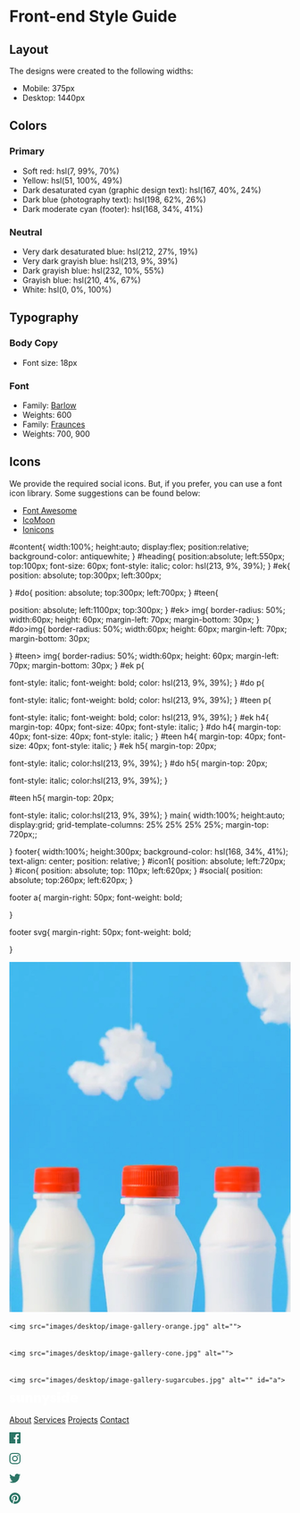 # Front-end Style Guide

## Layout

The designs were created to the following widths:

- Mobile: 375px
- Desktop: 1440px

## Colors

### Primary

- Soft red: hsl(7, 99%, 70%)
- Yellow: hsl(51, 100%, 49%)
- Dark desaturated cyan (graphic design text): hsl(167, 40%, 24%)
- Dark blue (photography text): hsl(198, 62%, 26%)
- Dark moderate cyan (footer): hsl(168, 34%, 41%)

### Neutral

- Very dark desaturated blue: hsl(212, 27%, 19%)
- Very dark grayish blue: hsl(213, 9%, 39%)
- Dark grayish blue: hsl(232, 10%, 55%)
- Grayish blue: hsl(210, 4%, 67%)
- White: hsl(0, 0%, 100%)

## Typography

### Body Copy

- Font size: 18px

### Font

- Family: [Barlow](https://fonts.google.com/specimen/Barlow)
- Weights: 600
- Family: [Fraunces](https://fonts.google.com/specimen/Fraunces)
- Weights: 700, 900

## Icons

We provide the required social icons. But, if you prefer, you can use a font icon library. Some suggestions can be found below:

- [Font Awesome](https://fontawesome.com)
- [IcoMoon](https://icomoon.io)
- [Ionicons](https://ionicons.com)













 
  
  

 


 

 




















</div>




























#content{
  width:100%;
  height:auto;
  display:flex;
position:relative;
background-color: antiquewhite;
}
#heading{
  position:absolute;
  left:550px;
  top:100px;
  font-size: 60px;
  font-style: italic;
  color: hsl(213, 9%, 39%);
}
#ek{
  position: absolute;
  top:300px;
  left:300px;

}
#do{
  position: absolute;
  top:300px;
  left:700px;
}
#teen{
   
  position: absolute;
  left:1100px;
  top:300px;
}
#ek> img{
  border-radius: 50%;
  width:60px;
  height: 60px;
  margin-left: 70px;
  margin-bottom: 30px;
}
#do>img{
  border-radius: 50%;
  width:60px;
  height: 60px;
  margin-left: 70px;
  margin-bottom: 30px;

}
#teen> img{
  border-radius: 50%;
  width:60px;
  height: 60px;
  margin-left: 70px;
  margin-bottom: 30px;
}
#ek p{
  
 font-style: italic;
 font-weight: bold;
 color: hsl(213, 9%, 39%);
}
#do p{
  
  font-style: italic;
  font-weight: bold;
  color: hsl(213, 9%, 39%);
 }
 #teen p{
  
  font-style: italic;
  font-weight: bold;
  color: hsl(213, 9%, 39%);
 }
 #ek h4{
   margin-top: 40px;
   font-size: 40px;
   font-style: italic;
 }
 #do h4{
   margin-top: 40px;
   font-size: 40px;
   font-style: italic;
 }
 #teen h4{
   margin-top: 40px;
   font-size: 40px;
   font-style: italic;
 }
 #ek h5{
  margin-top: 20px;
   
   font-style: italic;
   color:hsl(213, 9%, 39%);
 }
 #do h5{
  margin-top: 20px;
   
   font-style: italic;
   color:hsl(213, 9%, 39%);
 }

 #teen h5{
  margin-top: 20px;
   
   font-style: italic;
   color:hsl(213, 9%, 39%);
 }
 main{
   width:100%;
   height:auto;
   display:grid;
   grid-template-columns: 25% 25% 25% 25%;
  margin-top: 720px;;

   
 }
 footer{
   width:100%;
   height:300px;
   background-color:  hsl(168, 34%, 41%);
   text-align: center;
   position: relative;
 }
 #icon1{
   position: absolute;
   left:720px;
 }
 #icon{
   position: absolute;
   top: 110px;
   left:620px;
 }
 #social{
   position: absolute;
   top:260px;
   left:620px;
 }

footer a{
  margin-right: 50px;
 font-weight: bold;

}

footer svg{
  margin-right: 50px;
 font-weight: bold;

}


  <main>
    <img src="images/desktop/image-gallery-milkbottles.jpg" alt="">
  
 
    <img src="images/desktop/image-gallery-orange.jpg" alt="">
 
 
    <img src="images/desktop/image-gallery-cone.jpg" alt="">
 

    <img src="images/desktop/image-gallery-sugarcubes.jpg" alt="" id="a">
  
</main>

<footer>


  <svg id="icon1" width="124" height="24" xmlns="http://www.w3.org/2000/svg"><path d="M5.857 18.708c1.638 0 2.995-.36 4.07-1.08 1.075-.721 1.613-1.769 1.613-3.144-.083-1.855-1.464-3.246-4.144-4.173l-1.44-.597c-.314-.1-.538-.198-.67-.298a.45.45 0 01-.198-.373c0-.414.273-.62.819-.62.678 0 1.182.347 1.513 1.043l3.698-1.044c-.893-2.22-2.614-3.329-5.162-3.329-1.522 0-2.788.398-3.797 1.193C1.15 7.08.645 8.116.645 9.39c0 .398.058.766.174 1.106.116.34.29.638.521.894.232.257.455.48.67.671.215.19.488.369.82.534.33.166.582.286.756.36.174.075.41.162.707.261l.422.15 1.49.546c.363.133.6.244.707.335a.449.449 0 01.16.36c0 .431-.404.647-1.215.647-1.191 0-1.903-.53-2.134-1.59L0 14.509c.463 2.8 2.416 4.2 5.857 4.2zm11.636 0c1.638 0 2.845-.63 3.623-1.888v1.615h5.112V5.366h-5.112v7.156c0 1.474-.505 2.21-1.514 2.21-1.026 0-1.539-.736-1.539-2.21V5.366h-5.112v7.653c0 3.793 1.514 5.69 4.542 5.69zm16.103-.273V11.28c0-1.475.504-2.212 1.513-2.212 1.026 0 1.54.737 1.54 2.212v7.155h5.111v-7.652c0-3.793-1.513-5.69-4.541-5.69-1.638 0-2.846.63-3.623 1.888V5.366h-5.113v13.069h5.113zm15.383 0V11.28c0-1.475.504-2.212 1.514-2.212 1.025 0 1.538.737 1.538 2.212v7.155h5.113v-7.652c0-3.793-1.514-5.69-4.542-5.69-1.638 0-2.846.63-3.623 1.888V5.366h-5.113v13.069h5.113zM64.958 24l8.289-18.634H67.91l-2.532 6.684-2.258-6.684h-5.584l5.435 11.802L59.944 24h5.014zm13.67-5.292c1.638 0 2.995-.36 4.07-1.08 1.076-.721 1.614-1.769 1.614-3.144-.083-1.855-1.465-3.246-4.145-4.173l-1.44-.597c-.314-.1-.537-.198-.67-.298a.45.45 0 01-.198-.373c0-.414.273-.62.819-.62.678 0 1.183.347 1.514 1.043l3.698-1.044c-.894-2.22-2.614-3.329-5.162-3.329-1.522 0-2.788.398-3.797 1.193-1.01.795-1.514 1.83-1.514 3.105 0 .398.058.766.173 1.106.116.34.29.638.522.894.231.257.455.48.67.671.215.19.488.369.819.534.33.166.583.286.757.36.173.075.41.162.707.261l.422.15 1.489.546c.364.133.6.244.707.335a.449.449 0 01.161.36c0 .431-.405.647-1.216.647-1.19 0-1.902-.53-2.134-1.59l-3.723.844c.464 2.8 2.416 4.2 5.857 4.2zm9.8-14.137c.91 0 1.613-.215 2.11-.646.495-.43.744-.977.744-1.64 0-.678-.24-1.23-.72-1.651C90.082.21 89.371 0 88.428 0c-.943 0-1.655.211-2.135.634-.48.422-.72.973-.72 1.652 0 .662.249 1.209.745 1.64.497.43 1.2.645 2.11.645zm2.556 13.864V5.366H85.87v13.069h5.113zm7.74.273c1.737 0 2.977-.63 3.722-1.888v1.615h5.112V.472h-5.112v6.534c-.745-1.275-1.985-1.913-3.723-1.913-1.753 0-3.214.642-4.38 1.926-1.166 1.283-1.75 2.91-1.75 4.882 0 1.97.584 3.598 1.75 4.882 1.166 1.283 2.627 1.925 4.38 1.925zm1.39-3.9c-.729 0-1.312-.274-1.75-.82-.439-.547-.658-1.243-.658-2.087 0-.845.215-1.54.645-2.087.447-.547 1.034-.82 1.762-.82s1.311.273 1.75.82c.438.546.657 1.242.657 2.087 0 .844-.219 1.54-.657 2.087-.439.546-1.022.82-1.75.82zm16.698 3.9c2.597 0 4.624-.754 6.08-2.26l-2.11-2.833c-1.042.845-2.217 1.267-3.524 1.267-.992 0-1.799-.224-2.42-.67-.62-.448-.93-.879-.93-1.293h9.604c.083-.298.124-.687.124-1.167 0-2.054-.674-3.677-2.022-4.87-1.349-1.193-3.073-1.789-5.175-1.789-2.25 0-4.028.671-5.335 2.013-1.307 1.341-1.961 2.956-1.961 4.844 0 1.938.69 3.549 2.072 4.833 1.382 1.283 3.247 1.925 5.597 1.925zm2.208-8.149h-5.112c.033-.613.298-1.08.794-1.404.496-.323 1.084-.484 1.762-.484.678 0 1.266.165 1.762.497.497.331.761.795.794 1.391z" fill="#FFF" fill-rule="nonzero"/></svg>


<div id="icon">
  <a href="#"> About</a>
    <a href="#">  Services</a>
      <a href="#">  Projects</a>
      <a href="#">  Contact</a>
 
 
</div>
<div id="social">
  
<svg width="20" height="20" xmlns="http://www.w3.org/2000/svg"><path d="M18.896 0H1.104C.494 0 0 .494 0 1.104v17.793C0 19.506.494 20 1.104 20h9.58v-7.745H8.076V9.237h2.606V7.01c0-2.583 1.578-3.99 3.883-3.99 1.104 0 2.052.082 2.329.119v2.7h-1.598c-1.254 0-1.496.597-1.496 1.47v1.928h2.989l-.39 3.018h-2.6V20h5.098c.608 0 1.102-.494 1.102-1.104V1.104C20 .494 19.506 0 18.896 0z" fill="#2C7566" fill-rule="nonzero"/></svg>

<svg width="20" height="20" xmlns="http://www.w3.org/2000/svg"><path d="M10 1.802c2.67 0 2.987.01 4.042.059 2.71.123 3.975 1.409 4.099 4.099.048 1.054.057 1.37.057 4.04 0 2.672-.01 2.988-.057 4.042-.124 2.687-1.387 3.975-4.1 4.099-1.054.048-1.37.058-4.041.058-2.67 0-2.987-.01-4.04-.058-2.718-.124-3.977-1.416-4.1-4.1-.048-1.054-.058-1.37-.058-4.041 0-2.67.01-2.986.058-4.04.124-2.69 1.387-3.977 4.1-4.1 1.054-.048 1.37-.058 4.04-.058zM10 0C7.284 0 6.944.012 5.877.06 2.246.227.227 2.242.061 5.877.01 6.944 0 7.284 0 10s.012 3.057.06 4.123c.167 3.632 2.182 5.65 5.817 5.817 1.067.048 1.407.06 4.123.06s3.057-.012 4.123-.06c3.629-.167 5.652-2.182 5.816-5.817.05-1.066.061-1.407.061-4.123s-.012-3.056-.06-4.122C19.777 2.249 17.76.228 14.124.06 13.057.01 12.716 0 10 0zm0 4.865a5.135 5.135 0 100 10.27 5.135 5.135 0 000-10.27zm0 8.468a3.333 3.333 0 110-6.666 3.333 3.333 0 010 6.666zm5.338-9.87a1.2 1.2 0 100 2.4 1.2 1.2 0 000-2.4z" fill="#2C7566" fill-rule="nonzero"/></svg>

<svg width="20" height="17" xmlns="http://www.w3.org/2000/svg"><path d="M20 2.172a8.192 8.192 0 01-2.357.646 4.11 4.11 0 001.805-2.27 8.22 8.22 0 01-2.606.996A4.096 4.096 0 0013.847.248c-2.65 0-4.596 2.472-3.998 5.037A11.648 11.648 0 011.392 1a4.109 4.109 0 001.27 5.478 4.086 4.086 0 01-1.858-.513c-.045 1.9 1.318 3.679 3.291 4.075a4.113 4.113 0 01-1.853.07 4.106 4.106 0 003.833 2.849A8.25 8.25 0 010 14.658a11.616 11.616 0 006.29 1.843c7.618 0 11.923-6.434 11.663-12.205A8.354 8.354 0 0020 2.172z" fill="#2C7566" fill-rule="nonzero"/></svg>

<svg width="20" height="20" xmlns="http://www.w3.org/2000/svg"><path d="M10 0C4.477 0 0 4.477 0 10c0 4.237 2.636 7.855 6.356 9.312-.088-.791-.167-2.005.035-2.868.181-.78 1.172-4.97 1.172-4.97s-.299-.6-.299-1.486c0-1.39.806-2.428 1.81-2.428.852 0 1.264.64 1.264 1.408 0 .858-.546 2.14-.828 3.33-.236.995.5 1.807 1.48 1.807 1.778 0 3.144-1.874 3.144-4.58 0-2.393-1.72-4.068-4.176-4.068-2.845 0-4.516 2.135-4.516 4.34 0 .859.331 1.781.745 2.281a.3.3 0 01.069.288l-.278 1.133c-.044.183-.145.223-.335.134-1.249-.581-2.03-2.407-2.03-3.874 0-3.154 2.292-6.052 6.608-6.052 3.469 0 6.165 2.473 6.165 5.776 0 3.447-2.173 6.22-5.19 6.22-1.013 0-1.965-.525-2.291-1.148l-.623 2.378c-.226.869-.835 1.958-1.244 2.621.937.29 1.931.446 2.962.446 5.523 0 10-4.477 10-10S15.523 0 10 0z" fill="#2C7566" fill-rule="nonzero"/></svg>
</div>

</footer>